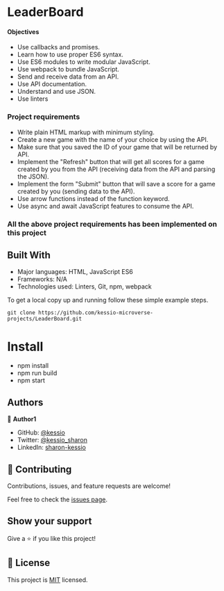 # LeaderBoard

#### Objectives
- Use callbacks and promises.
- Learn how to use proper ES6 syntax.
- Use ES6 modules to write modular JavaScript.
- Use webpack to bundle JavaScript.
- Send and receive data from an API.
- Use API documentation.
- Understand and use JSON.
- Use linters

### Project requirements
- Write plain HTML markup with minimum styling.
- Create a new game with the name of your choice by using the API.
- Make sure that you saved the ID of your game that will be returned by API.
- Implement the "Refresh" button that will get all scores for a game created by you from the API (receiving data from the API and parsing the JSON).
- Implement the form "Submit" button that will save a score for a game created by you (sending data to the API).
- Use arrow functions instead of the function keyword.
- Use async and await JavaScript features to consume the API.

### All the above project requirements has been implemented on this project

## Built With

- Major languages: HTML, JavaScript ES6
- Frameworks: N/A
- Technologies used: Linters, Git, npm, webpack


To get a local copy up and running follow these simple example steps.

```
git clone https://github.com/kessio-microverse-projects/LeaderBoard.git
```
# Install

- npm install
- npm run build
- npm start

## Authors

👤 **Author1**
- GitHub: [@kessio](https://github.com/kessio)
- Twitter: [@kessio_sharon](https://twitter.com/kessio_sharon)
- LinkedIn: [sharon-kessio](https://www.linkedin.com/in/sharon-kessio-172220b5)


## 🤝 Contributing

Contributions, issues, and feature requests are welcome!

Feel free to check the [issues page](../../issues/).

## Show your support

Give a ⭐️ if you like this project!


## 📝 License

This project is [MIT](MIT.md) licensed.


